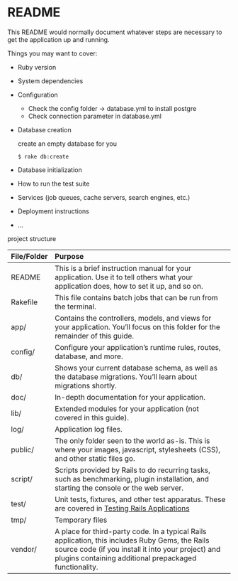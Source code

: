 # README

This README would normally document whatever steps are necessary to get the
application up and running.

Things you may want to cover:

* Ruby version

* System dependencies

* Configuration

  - Check the config folder -> database.yml to install postgre
  - Check connection parameter in database.yml

* Database creation

  create an empty database for you

   `$ rake db:create`

* Database initialization

* How to run the test suite

* Services (job queues, cache servers, search engines, etc.)

* Deployment instructions

* ...



project structure

| File/Folder | Purpose                                                      |
| :---------- | :----------------------------------------------------------- |
| README      | This is a brief instruction manual for your application. Use it to tell others what your application does, how to set it up, and so on. |
| Rakefile    | This file contains batch jobs that can be run from the terminal. |
| app/        | Contains the controllers, models, and views for your application. You’ll focus on this folder for the remainder of this guide. |
| config/     | Configure your application’s runtime rules, routes, database, and more. |
| db/         | Shows your current database schema, as well as the database migrations. You’ll learn about migrations shortly. |
| doc/        | In-depth documentation for your application.                 |
| lib/        | Extended modules for your application (not covered in this guide). |
| log/        | Application log files.                                       |
| public/     | The only folder seen to the world as-is. This is where your images, javascript, stylesheets (CSS), and other static files go. |
| script/     | Scripts provided by Rails to do recurring tasks, such as benchmarking, plugin installation, and starting the console or the web server. |
| test/       | Unit tests, fixtures, and other test apparatus. These are covered in [Testing Rails Applications](https://guides.rubyonrails.org/v2.3/testing.html) |
| tmp/        | Temporary files                                              |
| vendor/     | A place for third-party code. In a typical Rails application, this includes Ruby Gems, the Rails source code (if you install it into your project) and plugins containing additional prepackaged functionality. |
